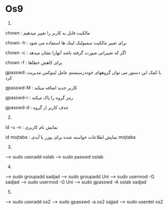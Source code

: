 # Os9

1)

chown : مالکیت فایل به کاربر را تغییر میدهیم

chown -h : برای تغییر مالکیت سمبولیک لینک ها استفاده می شود

chown -c : اگر که تغییراتی صورت گرفته باشد آنهارا نشان میدهد 

chown -f : یرای کاهش خطاها


gpasswd: با کمک این دستور می توان گروههای خوددرسیستم عامل لینوکس مدیریت کرد

gpasswd-M : کاربر جدید اضافه میکند

gpasswd-r : رمز گروه را پاک میکنه

gpasswd-d : حذف کاربر از گروه

2)

id -u -n : نمایش نام کاربری

id mojtaba : نمایش اطلاعات خواسته شده برای یوزر با آیدی mojtaba


3)

--> sudo useradd oslab
--> sudo passwd oslab


4)

--> sudo groupadd sadjad
--> sudo groupadd Uni
--> sudo usermod -G sadjad
--> sudo usermod -G Uni
--> sudo gpasswd -A oslab sadjad


5)
--> sudo useradd os2
--> sudo gpasswd -a os2 sajjad
--> sudo userdel os2
